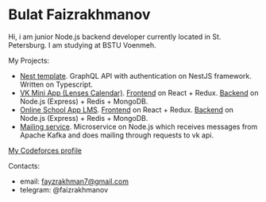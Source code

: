# Bulat Faizrakhmanov
Hi, i am junior Node.js backend developer currently located in St. Petersburg. I am studying at BSTU Voenmeh.

My Projects:
- [Nest template](https://github.com/btfv/nest_template). GraphQL API with authentication on NestJS framework. Written on Typescript.
- [VK Mini App (Lenses Calendar)](https://vk.com/app7831897_152785695). [Frontend](https://github.com/btfv/LensesCalendar_MiniApp) on React + Redux. [Backend](https://github.com/btfv/LensesCalendar_backend) on Node.js (Express) + Redis + MongoDB.
- [Online School App LMS](https://btfv-app-student-client.herokuapp.com/). [Frontend](https://github.com/btfv/online_school_app_student-client) on React + Redux. [Backend](https://github.com/btfv/online_school_app_backend) on Node.js (Express) + Redis + MongoDB.
- [Mailing service](https://github.com/btfv/mailing_service/). Microservice on Node.js which reсeives messages from Apache Kafka and does mailing through requests to vk api.
<!-- - [Tanks Game.](https://github.com/btfv/TanksGame) My uni coursework. "Tanks" game written on C++ using SDL graphics library. -->

[My Codeforces profile](https://codeforces.com/profile/faizrakhmanov)

Contacts:
- email: fayzrakhman7@gmail.com
- telegram: @faizrakhmanov
